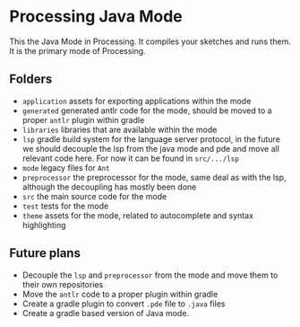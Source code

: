 # Processing Java Mode

This the Java Mode in Processing. It compiles your sketches and runs them. It is the primary mode of Processing.

## Folders
- `application` assets for exporting applications within the mode
- `generated` generated antlr code for the mode, should be moved to a proper `antlr` plugin within gradle
- `libraries` libraries that are available within the mode
- `lsp` gradle build system for the language server protocol, in the future we should decouple the lsp from the java mode and pde and move all relevant code here. For now it can be found in `src/.../lsp`
- `mode` legacy files for `Ant`
- `preprocessor` the preprocessor for the mode, same deal as with the lsp, although the decoupling has mostly been done
- `src` the main source code for the mode
- `test` tests for the mode
- `theme` assets for the mode, related to autocomplete and syntax highlighting

## Future plans
- Decouple the `lsp` and `preprocessor` from the mode and move them to their own repositories
- Move the `antlr` code to a proper plugin within gradle
- Create a gradle plugin to convert `.pde` file to `.java` files
- Create a gradle based version of Java mode.